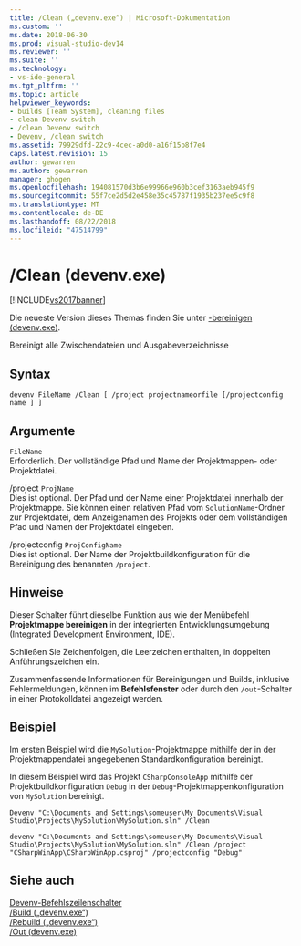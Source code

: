 ```yaml
---
title: /Clean („devenv.exe“) | Microsoft-Dokumentation
ms.custom: ''
ms.date: 2018-06-30
ms.prod: visual-studio-dev14
ms.reviewer: ''
ms.suite: ''
ms.technology:
- vs-ide-general
ms.tgt_pltfrm: ''
ms.topic: article
helpviewer_keywords:
- builds [Team System], cleaning files
- clean Devenv switch
- /clean Devenv switch
- Devenv, /clean switch
ms.assetid: 79929dfd-22c9-4cec-a0d0-a16f15b8f7e4
caps.latest.revision: 15
author: gewarren
ms.author: gewarren
manager: ghogen
ms.openlocfilehash: 194081570d3b6e99966e960b3cef3163aeb945f9
ms.sourcegitcommit: 55f7ce2d5d2e458e35c45787f1935b237ee5c9f8
ms.translationtype: MT
ms.contentlocale: de-DE
ms.lasthandoff: 08/22/2018
ms.locfileid: "47514799"
---
```

# <a name="clean-devenvexe"></a>/Clean (devenv.exe)
[!INCLUDE[vs2017banner](../../includes/vs2017banner.md)]

Die neueste Version dieses Themas finden Sie unter [-bereinigen (devenv.exe)](https://docs.microsoft.com/visualstudio/ide/reference/clean-devenv-exe).  
  
  
Bereinigt alle Zwischendateien und Ausgabeverzeichnisse  
  
## <a name="syntax"></a>Syntax  
  
```  
devenv FileName /Clean [ /project projectnameorfile [/projectconfig name ] ]  
```  
  
## <a name="arguments"></a>Argumente  
 `FileName`  
 Erforderlich. Der vollständige Pfad und Name der Projektmappen- oder Projektdatei.  
  
 /project `ProjName`  
 Dies ist optional. Der Pfad und der Name einer Projektdatei innerhalb der Projektmappe. Sie können einen relativen Pfad vom `SolutionName`-Ordner zur Projektdatei, dem Anzeigenamen des Projekts oder dem vollständigen Pfad und Namen der Projektdatei eingeben.  
  
 /projectconfig `ProjConfigName`  
 Dies ist optional. Der Name der Projektbuildkonfiguration für die Bereinigung des benannten `/project`.  
  
## <a name="remarks"></a>Hinweise  
 Dieser Schalter führt dieselbe Funktion aus wie der Menübefehl **Projektmappe bereinigen** in der integrierten Entwicklungsumgebung (Integrated Development Environment, IDE).  
  
 Schließen Sie Zeichenfolgen, die Leerzeichen enthalten, in doppelten Anführungszeichen ein.  
  
 Zusammenfassende Informationen für Bereinigungen und Builds, inklusive Fehlermeldungen, können im **Befehlsfenster** oder durch den `/out`-Schalter in einer Protokolldatei angezeigt werden.  
  
## <a name="example"></a>Beispiel  
 Im ersten Beispiel wird die `MySolution`-Projektmappe mithilfe der in der Projektmappendatei angegebenen Standardkonfiguration bereinigt.  
  
 In diesem Beispiel wird das Projekt `CSharpConsoleApp` mithilfe der Projektbuildkonfiguration `Debug` in der `Debug`-Projektmappenkonfiguration von `MySolution` bereinigt.  
  
```  
Devenv "C:\Documents and Settings\someuser\My Documents\Visual Studio\Projects\MySolution\MySolution.sln" /Clean  
  
devenv "C:\Documents and Settings\someuser\My Documents\Visual Studio\Projects\MySolution\MySolution.sln" /Clean /project "CSharpWinApp\CSharpWinApp.csproj" /projectconfig "Debug"   
```  
  
## <a name="see-also"></a>Siehe auch  
 [Devenv-Befehlszeilenschalter](../../ide/reference/devenv-command-line-switches.md)   
 [/Build („devenv.exe“)](../../ide/reference/build-devenv-exe.md)   
 [/Rebuild („devenv.exe“)](../../ide/reference/rebuild-devenv-exe.md)   
 [/Out (devenv.exe)](../../ide/reference/out-devenv-exe.md)



